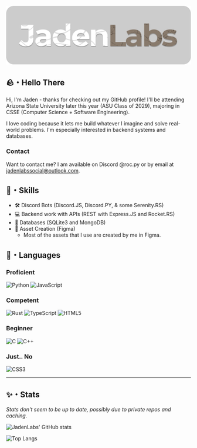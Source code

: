 ![JadenLabs](https://github.com/JadenLabs/JadenLabs/blob/main/assets/jadenlabs_logo.png)

## 🪨・Hello There
Hi, I'm Jaden - thanks for checking out my GitHub profile! I'll be attending Arizona State University later this year (ASU Class of 2029), majoring in CSSE (Computer Science + Software Engineering).

I love coding because it lets me build whatever I imagine and solve real-world problems. I'm especially interested in backend systems and databases.

### Contact
Want to contact me? I am available on Discord @roc.py or by email at jadenlabssocial@outlook.com. 

## 💠・Skills
- 🛠️ Discord Bots (Discord.JS, Discord.PY, & some Serenity.RS)
- 💻 Backend work with APIs (REST with Express.JS and Rocket.RS)
- 📜 Databases (SQLite3 and MongoDB)
- 🎨 Asset Creation (Figma)
  - Most of the assets that I use are created by me in Figma.

## 💠・Languages
### Proficient
![Python](https://img.shields.io/badge/Python-E7E7E7?style=for-the-badge&logo=python&logoColor=E7E7E7&labelColor=%23595856)
![JavaScript](https://img.shields.io/badge/JavaScript-E7E7E7?style=for-the-badge&logo=javascript&logoColor=E7E7E7&labelColor=%23595856)
### Competent
![Rust](https://img.shields.io/badge/Rust-E7E7E7?style=for-the-badge&logo=rust&logoColor=E7E7E7&labelColor=%23595856)
![TypeScript](https://img.shields.io/badge/TypeScript-E7E7E7?style=for-the-badge&logo=typescript&logoColor=E7E7E7&labelColor=%23595856)
![HTML5](https://img.shields.io/badge/HTML5-E7E7E7?style=for-the-badge&logo=html5&logoColor=E7E7E7&labelColor=%23595856)

### Beginner
![C](https://img.shields.io/badge/C-E7E7E7?style=for-the-badge&logo=c&logoColor=E7E7E7&labelColor=%23595856)
![C++](https://img.shields.io/badge/C%2B%2B-E7E7E7?style=for-the-badge&logo=c%2B%2B&logoColor=E7E7E7&labelColor=%23595856)
### Just.. No
![CSS3](https://img.shields.io/badge/CSS3-E7E7E7?style=for-the-badge&logo=css3&logoColor=E7E7E7&labelColor=%23595856)

---
## ✨・Stats
*Stats don't seem to be up to date, possibly due to private repos and caching.*

![JadenLabs' GitHub stats](https://github-readme-stats.vercel.app/api?username=jadenlabs&show_icons=true&theme=graywhite)

![Top Langs](https://github-readme-stats.vercel.app/api/top-langs/?username=jadenlabs&layout=compact)
